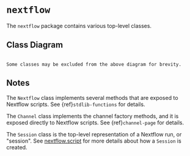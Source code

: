 
# `nextflow`

The `nextflow` package contains various top-level classes.

## Class Diagram

```{mermaid} diagrams/nextflow.mmd
```

```{note}
Some classes may be excluded from the above diagram for brevity.
```

## Notes

The `Nextflow` class implements several methods that are exposed to Nextflow scripts. See {ref}`stdlib-functions` for details.

The `Channel` class implements the channel factory methods, and it is exposed directly to Nextflow scripts. See {ref}`channel-page` for details.

The `Session` class is the top-level representation of a Nextflow run, or "session". See [nextflow.script](nextflow.script.md) for more details about how a `Session` is created.
